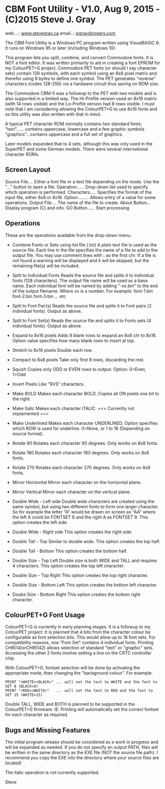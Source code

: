CBM Font Utility - V1.0, Aug 9, 2015 - (C)2015 Steve J. Gray
================

web....: www.stevegray.ca
email..: sjgray@rogers.com

The CBM Font Utility is a Windows PC program written using VisualBASIC 6. It runs on
Windows 95 or later (including Windows 10).

This program lets you split, combine, and convert Commodore fonts. It is NOT a font editor.
It was written primarily to aid in creating a font EPROM for my ColourPET+G project.
Commodore PET fonts (or should I say character sets) contain 128 symbols, with each symbol
using an 8x8 pixel matrix and therefor using 8 bytes to define one symbol. The PET generates
"reverse" characters (codes 128-256) via a hardware circuit thus saving on ROM size.

The Commodore CBM-II was a followup to the PET with two models and is also supported in a limited
way. The Hi-Profile version used an 8x16 matrix (with 14 rows visible) and the Lo-Profile
version had 8 rows visible. I must note that I am considering allowing the ColourPET+G to
use 8x16 fonts and so this utility was also written with that in mind.

A typical PET character ROM normally contains two standard fonts:
	"text"...... contains uppercase, lowercase and a few graphic symbols
	"graphics".. contains uppercase and a full set of graphics.

Later models expanded that to 4 sets, although this was only used in the SuperPET and some
German models. There were several international character ROMs.


Screen Layout
-------------

Source File.... Either a font file or a text file depending on the mode.
		Use the "..." button to open a file.
Operation...... Drop-down list used to specify which operation is performed.
Characters..... Specifies the format of the input file, either 8x8 or 8x16.
Option......... Allows entry of a value for some operations.
Output File.... The name of the file to create.
About Button... Display program (C) and info.
GO Button...... Start processing

Operations
----------

These are the operations available from the drop-down menu:

* Combine Fonts or Sets using list file (.txt)
	A plain text file is used as the source file. Each line in the file specifies the
	name of a file to add to the output file. You may use comment lines with ; as the
	first chr. If a file is not found a warning will be displayed and it will be skipped,
	but the remaining file(s) will be included.

* Split to Individual Fonts
	Reads the source file and splits it to Individual fonts (128 characters).
	The output file name will be used as a base name. Each individual font will be named
	by adding "-xx.bin" to the end of the output filename. Where xx is a number.
	For example:
		font-1.bin
		font-2.bin
		font-3.bin ... etc

* Split to Font Pair(s)
	Reads the source file and splits it to Font pairs (2 individual fonts).
	Output as above.

* Split to Font Set(s)
	Reads the source file and splits it to Fonts sets (4 individual fonts).
	Output as above.

* Expand to 8x16 pixels
	Adds 8 blank rows to expand an 8x8 chr to 8x16.
	Option value specifies how many blank rows to insert at top.

* Stretch to 8x16 pixels
	Double each row.

* Compact to 8x8 pixels
	Take only first 8 rows, discarding the rest.

* Squish
	Copies only ODD or EVEN rows to output.
	Option: 0=Even, 1=Odd

* Invert Pixels
	Like "RVS" characters. 

* Make BOLD
	Makes each character BOLD. Copies all ON pixels one bit to the right.

* Make Italic
	Makes each character ITALIC. <<< Currently not implemented >>>

* Make Underlined
	Makes each character UNDERLINED.
	Option specifies which ROW is used for underline.
	0=None, or 1 to 16 (Depending on source format).

* Rotate 90 
	Rotates each character 90 degrees. Only works on 8x8 fonts.

* Rotate 180
	Rotates each character 180 degrees. Only works on 8x8 fonts.

* Rotate 270
	Rotates each character 270 degrees. Only works on 8x8 fonts.

* Mirror Horizontal
	Mirror each character on the horizontal plane.

* Mirror Vertical
	Mirror each character on the vertical plane.

* Double Wide - Left side
	Double wide characters are created using the same symbol, but using two
        different fonts to form one larger character. So for example the letter "A"
	would be drawn on screen as "AA" where the left A could be FONTSET 8 and the right
	A as FONTSET 9. This option creates the left side.

* Double Wide - Right side
	This option creates the right side.

* Double Tall - Top
	Similar to double wide.
	This option creates the top half.

* Double Tall - Bottom
	This option creates the bottom half.

* Double Size - Top Left
	Double size is both WIDE and TALL and requires 4 characters.
	This option creates the top left character.

* Double Size - Top Right
	This option creates the top right character.

* Double Size - Bottom Left
	This option creates the bottom left character.

* Doube Size - Bottom Right
	This option creates the bottom right character.


ColourPET+G Font Usage
----------------------

ColourPET+G is currently in early planning stages. It is a followup to my ColourPET project.
It is planned that 4 bits from the character colour be configurable as font selection bits.
This would allow up to 16 font sets. For compatibility reasons, one "Font Set" contains 4
individual fonts. Printing CHR$(14) or CHR$(142) allows selection of standard "text" or
"graphic" sets. Accessing the other 2 fonts involve setting a line on the CRTC controller chip.

With ColourPET+G, fontset selection will be done by activating the appropriate mode, then
changing the "background colour". For example:

	PRINT "<WHITE><BLACK>" ... will set the text to WHITE and the font to SET 0 (BLACK=0)
	PRINT "<RED><WHITE>"   ... will set the text to RED and the font to SET 15 (WHITE=15)

Double TALL, WIDE and BOTH is planned to be supported in the ColourPET+G firmware.
IE: Printing will automatically set the correct fontset for each character as required.

Bugs and Missing Features
-------------------------

The initial program release should be considered as a work in progress and will be expanded
as needed. If you do not specify an output PATH, files will be written in the same
directory as the EXE file (NOT the source file path). I recommend you copy the EXE into the
directory where your source files are located!

The italic operation is not currently supported.

Steve
